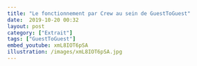 ```yaml
---
title: "Le fonctionnement par Crew au sein de GuestToGuest"
date:  2019-10-20 00:32
layout: post
category: ["Extrait"]
tags: ["GuestToGuest"]
embed_youtube: xmL8IOT6pSA
illustration: /images/xmL8IOT6pSA.jpg
---
```

